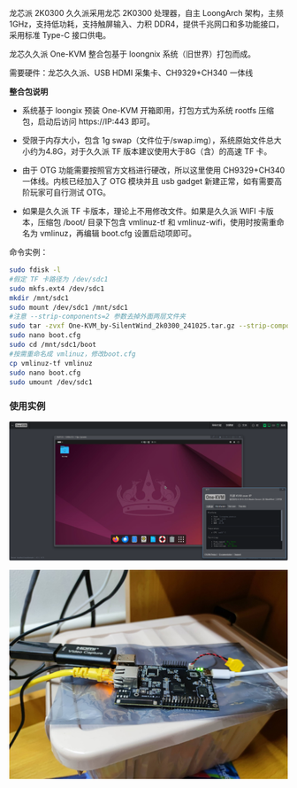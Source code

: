 龙芯派 2K0300 久久派采用龙芯 2K0300 处理器，自主 LoongArch 架构，主频 1GHz，支持低功耗，支持触屏输入、力积 DDR4，提供千兆网口和多功能接口，采用标准 Type-C 接口供电。

龙芯久久派 One-KVM 整合包基于 loongnix 系统（旧世界）打包而成。

需要硬件：龙芯久久派、USB HDMI 采集卡、CH9329+CH340 一体线

**整合包说明**

- 系统基于 loongix 预装 One-KVM 开箱即用，打包方式为系统 rootfs 压缩包，启动后访问 https://IP:443 即可。

- 受限于内存大小，包含 1g swap（文件位于/swap.img），系统原始文件总大小约为4.8G，对于久久派 TF 版本建议使用大于8G（含）的高速 TF 卡。

- 由于 OTG 功能需要按照官方文档进行硬改，所以这里使用 CH9329+CH340 一体线。内核已经加入了 OTG 模块并且 usb gadget 新建正常，如有需要高阶玩家可自行测试 OTG。

- 如果是久久派 TF 卡版本，理论上不用修改文件。如果是久久派 WIFI 卡版本，压缩包 /boot/ 目录下包含 vmlinuz-tf 和 vmlinuz-wifi，使用时按需重命名为 vmlinuz，再编辑 boot.cfg 设置启动项即可。

命令实例：

```bash
sudo fdisk -l
#假定 TF 卡路径为 /dev/sdc1
sudo mkfs.ext4 /dev/sdc1
mkdir /mnt/sdc1
sudo mount /dev/sdc1 /mnt/sdc1
#注意 --strip-components=2 参数去掉外面两层文件夹
sudo tar -zvxf One-KVM_by-SilentWind_2k0300_241025.tar.gz --strip-components=2 -C /mnt/sdc1 && sync
sudo nano boot.cfg
sudo cd /mnt/sdc1/boot
#按需重命名成 vmlinuz，修改boot.cfg
cp vmlinuz-tf vmlinuz
sudo nano boot.cfg
sudo umount /dev/sdc1
```


### 使用实例

![2k0300 1](img/PixPin_2024-10-25_21-58-47.png)

![2k0300 1](img/1729864881297-tuya.jpg)